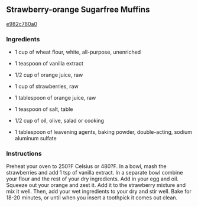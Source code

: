 ## Strawberry-orange Sugarfree Muffins

[e982c780a0](https://cookpad.com/us/recipes/354577-strawberry-orange-sugarfree-muffins)

### Ingredients

 - 1 cup of wheat flour, white, all-purpose, unenriched

 - 1 teaspoon of vanilla extract

 - 1/2 cup of orange juice, raw

 - 1 cup of strawberries, raw

 - 1 tablespoon of orange juice, raw

 - 1 teaspoon of salt, table

 - 1/2 cup of oil, olive, salad or cooking

 - 1 tablespoon of leavening agents, baking powder, double-acting, sodium aluminum sulfate

### Instructions

Preheat your oven to 250?F Celsius or 480?F. In a bowl, mash the strawberries and add 1 tsp of vanilla extract. In a separate bowl combine your flour and the rest of your dry ingredients. Add in your egg and oil. Squeeze out your orange and zest it. Add it to the strawberry mixture and mix it well. Then, add your wet ingredients to your dry and stir well. Bake for 18-20 minutes, or until when you insert a toothpick it comes out clean.